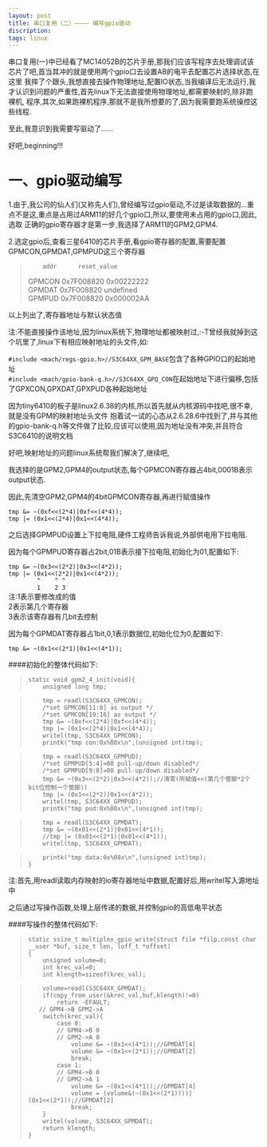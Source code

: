 ```yaml
---
layout: post
title: 串口复用（二）———— 编写gpio驱动
discription: 
tags: linux
---
```

  串口复用(一)中已经看了MC14052B的芯片手册,那我们应该写程序去处理调试该芯片了吧,首当其冲的就是使用两个gpio口去设置AB的电平去配置芯片选择状态,在这里
  我摔了个跟头,我想直接去操作物理地址,配置IO状态,当我编译后无法运行,我才认识到问题的严重性,首先linux下无法直接使用物理地址,都需要映射的,除非跑裸机,
  程序,其次,如果跑裸机程序,那就不是我所想要的了,因为我需要跑系统操控这些线程.  
  
  至此,我意识到我需要写驱动了......
  
  好吧,beginning!!!

 一、gpio驱动编写
=====
  1.由于,我公司的仙人们(又称先人们),曾经编写过gpio驱动,不过是读取数据的...重点不是这,重点是占用过ARM11的好几个gpio口,所以,要使用未占用的gpio口,因此,选取
  正确的gpio寄存器才是第一步,我选择了ARM11的GPM2,GPM4.  

  2.选定gpio后,查看三星6410的芯片手册,看gpio寄存器的配置,需要配置GPMCON,GPMDAT,GPMPUD这三个寄存器  
>         addr   	reset_value  
>  GPMCON 0x7F008820 0x00222222  
>  GPMDAT 0x7F008820 undefined  
>  GPMPUD 0x7F008820 0x000002AA  

  以上列出了,寄存器地址与默认状态值  

  注:不能直接操作该地址,因为linux系统下,物理地址都被映射过,:-T曾经我就掉到这个坑里了,linux下有相应映射地址的头文件,如:  

  ``#include <mach/regs-gpio.h>//S3C64XX_GPM_BASE``包含了各种GPIO口的起始地址  
  ``#include <mach/gpio-bank-q.h>//S3C64XX_GPQ_CON``在起始地址下进行偏移,包括了GPXCON,GPXDAT,GPXPUD各种起始地址  

  因为tiny6410的板子是linux2.6.38的内核,所以首先就从内核源码中找吧,很不幸,就是没有GPM的映射地址头文件
  抱着试一试的心态从2.6.28.6中找到了,并与其他的gpio-bank-q.h等文件做了比较,应该可以使用,因为地址没有冲突,并且符合
  S3C6410的说明文档  
  
  好吧,映射地址的问题linux系统帮我们解决了,继续吧,  

  我选择的是GPM2,GPM4的output状态,每个GPMCON寄存器占4bit,0001B表示output状态.  
  
  因此,先清空GPM2,GPM4的4bitGPMCON寄存器,再进行赋值操作

  ``tmp &= ~(0xf<<(2*4)|0xf<<(4*4));``  
  ``tmp |= (0x1<<(2*4)|0x1<<(4*4));``  

  之后选择GPMPUD设置上下拉电阻,硬件工程师告诉我说,外部供电用下拉电阻.  

  因为每个GPMPUD寄存器占2bit,01B表示接下拉电阻,初始化为01,配置如下:  

  ``tmp &= ~(0x3<<(2*2)|0x3<<(4*2));``  
  ``tmp |= (0x1<<(2*2)|0x1<<(4*2));``  
  ``         ^    ^ ^               ``  
  ``         1    2 3  ``  
  注:1表示要修改成的值  
     2表示第几个寄存器  
	 3表示该寄存器有几bit去控制  

  因为每个GPMDAT寄存器占1bit,0,1表示数据位,初始化位为0,配置如下:  
	
  ``tmp &= ~(0x1<<(2*1)|0x1<<(4*1));``  

####初始化的整体代码如下:
> ``static void gpm2_4_init(void){``  
> ``	unsigned long tmp;``  

> ``	tmp = readl(S3C64XX_GPMCON);``  
> ``	/*set GPMCON[11:8] as output */``  
> ``	/*set GPMCON[19:16] as output */``  
> ``	tmp &= ~(0xf<<(2*4)|0xf<<(4*4));``  
> ``	tmp |= (0x1<<(2*4)|0x1<<(4*4));``  
> ``	writel(tmp, S3C64XX_GPMCON);``  
> ``	printk("tmp con:0x%08x\n",(unsigned int)tmp);``  
  
> ``	tmp = readl(S3C64XX_GPMPUD);``  
> ``	/*set GPMPUD[5:4]=00 pull-up/down disabled*/``  
> ``	/*set GPMPUD[9:8]=00 pull-up/down disabled*/``  
> ``	tmp &= ~(0x3<<(2*2)|0x3<<(4*2));//清零(所赋值<<(第几个管脚*2个bit位控制一个管脚))``  
> ``	tmp |= (0x1<<(2*2)|0x1<<(4*2));``  
> ``	writel(tmp, S3C64XX_GPMPUD);``  
> ``	printk("tmp pud:0x%08x\n",(unsigned int)tmp);``  
 
> ``	tmp = readl(S3C64XX_GPMDAT);``  
> ``	tmp &= ~(0x01<<(2*1)|0x01<<(4*1));``  
> ``	//tmp |= (0x01<<(2*1)|0x01<<(4*1));``  
> ``	writel(tmp, S3C64XX_GPMDAT);``  
  
> ``	printk("tmp data:0x%08x\n",(unsigned int)tmp);``  
> ``}``  

  注:首先,用readl读取内存映射的io寄存器地址中数据,配置好后,用writel写入源地址中  
  
  之后通过写操作函数,处理上层传递的数据,并控制gpio的高低电平状态  

####写操作的整体代码如下:  

> ``static ssize_t multiplex_gpio_write(struct file *filp,const char __user *buf, size_t len, loff_t *offset)``  
> ``{``  
> ``	unsigned volume=0;``  
> ``	int krec_val=0;``  
> ``	int klength=sizeof(krec_val);``  
  
> ``	volume=readl(S3C64XX_GPMDAT);``  
> ``	if(copy_from_user(&krec_val,buf,klength)!=0)``  
> ``		return -EFAULT;``  
> ``	// GPM4->B GPM2->A ``  
> ``	switch(krec_val){``  
> ``		case 0:``  
> ``		// GPM4->B 0``  
> ``		// GPM2->A 0``  
> ``			volume &= ~(0x1<<(4*1));//GPMDAT[4]``  
> ``			volume &= ~(0x1<<(2*1));//GPMDAT[2]``  
> ``			break;``  
> ``		case 1:``  
> ``		// GPM4->B 0``  
> ``		// GPM2->A 1``  
> ``			volume &= ~(0x1<<(4*1));//GPMDAT[4]``  
> ``			volume = (volume&(~(0x1<<(2*1))))|(0x1<<(2*1));//GPMDAT[2]``  
> ``			break;``  
> ``	}``  
> ``	writel(volume, S3C64XX_GPMDAT);``  
> ``	return klength;``  
> ``}``  













